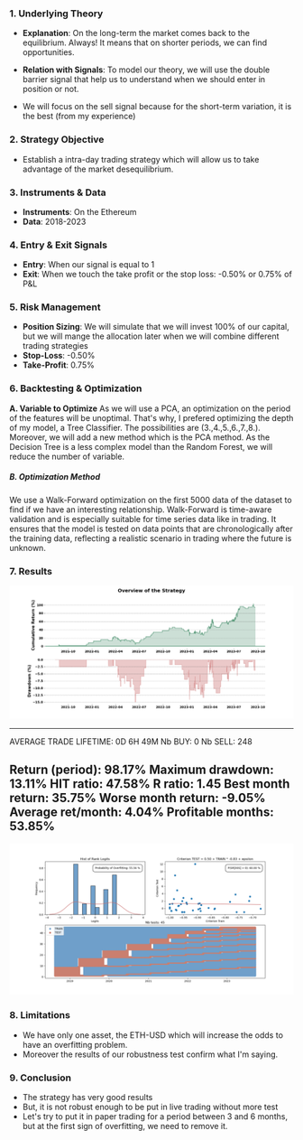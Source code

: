 
### **1. Underlying Theory**
- **Explanation**: On the long-term the market comes back to the equilibrium. Always! It means that on shorter periods, we can find opportunities.
    
- **Relation with Signals**: To model our theory, we will use the double barrier signal that help us to understand when we should enter in position or not.

- We will focus on the sell signal because for the short-term variation, it is the best (from my experience)


### **2. Strategy Objective**
- Establish a intra-day trading strategy which will allow us to take advantage of the market desequilibrium. 

### **3. Instruments & Data**
- **Instruments**: On the Ethereum
- **Data**: 2018-2023

### **4. Entry & Exit Signals**
- **Entry**: When our signal is equal to 1
- **Exit**: When we touch the take profit or the stop loss: -0.50% or 0.75% of P&L

### **5. Risk Management**
- **Position Sizing**: We will simulate that we will invest 100% of our capital, but we will mange the allocation later when we will combine different trading strategies
- **Stop-Loss**: -0.50%
- **Take-Profit**: 0.75%

### **6. Backtesting & Optimization**

**A. Variable to Optimize**
As we will use a PCA, an optimization on the period of the features will be unoptimal. That's why, I prefered optimizing the depth of my model, a Tree Classifier. The possibilities are (3.,4.,5.,6.,7.,8.). Moreover, we will add a new method which is the PCA method. As the Decision Tree is a less complex model than the Random Forest, we will reduce the number of variable.

##### B. Optimization Method
We use a Walk-Forward optimization on the first 5000 data of the dataset to find if we have an interesting relationship. Walk-Forward is time-aware validation and is especially suitable for time series data like in trading. It ensures that the model is tested on data points that are chronologically after the training data, reflecting a realistic scenario in trading where the future is unknown.


### **7. Results**
![](../7_FILES/challenge_strategy.png)

------------------------------------------------------------------------------------------------------------------
 AVERAGE TRADE LIFETIME: 0D  6H  49M 	 Nb BUY: 0 	 Nb SELL: 248 

 Return (period): 98.17% 				 Maximum drawdown: 13.11%
 HIT ratio: 47.58% 		         		     R ratio: 1.45
 Best month return: 35.75% 			 Worse month return: -9.05%
 Average ret/month: 4.04% 				 Profitable months: 53.85%
------------------------------------------------------------------------------------------------
![](../7_FILES/Strategy_overfitting_results.png)

### **8. Limitations**
- We have only one asset, the ETH-USD which will increase the odds to have an overfitting problem.
- Moreover the results of our robustness test confirm what I'm saying. 

### **9. Conclusion**
- The strategy has very good results
- But, it is not robust enough to be put in live trading without more test
- Let's try to put it in paper trading for a period between 3 and 6 months, but at the first sign of overfitting, we need to remove it.
